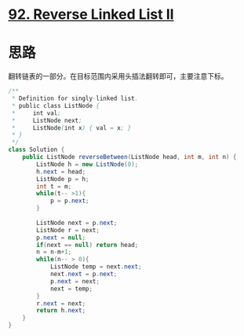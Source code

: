 # [92. Reverse Linked List II](https://leetcode.com/problems/reverse-linked-list-ii/)

# 思路

翻转链表的一部分。在目标范围内采用头插法翻转即可，主要注意下标。

```java
/**
 * Definition for singly-linked list.
 * public class ListNode {
 *     int val;
 *     ListNode next;
 *     ListNode(int x) { val = x; }
 * }
 */
class Solution {
    public ListNode reverseBetween(ListNode head, int m, int n) {
        ListNode h = new ListNode(0);
        h.next = head;
        ListNode p = h;
        int t = m;
        while(t-- >1){
            p = p.next;
        }
        
        ListNode next = p.next;
        ListNode r = next;
        p.next = null;
        if(next == null) return head;
        n = n-m+1;
        while(n-- > 0){
            ListNode temp = next.next;
            next.next = p.next;
            p.next = next;
            next = temp;
        }
        r.next = next;
        return h.next;
    }
}
```

